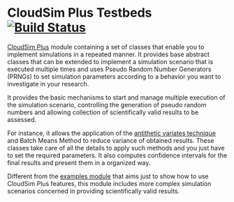# CloudSim Plus Testbeds [![Build Status](https://github.com/cloudsimplus/cloudsimplus-testbeds/actions/workflows/maven.yml/badge.svg)](https://github.com/cloudsimplus/cloudsimplus-testbeds/actions/workflows/maven.yml)

[CloudSim Plus](https://github.com/cloudsimplus/cloudsimplus) module containing a set of classes that enable you to implement simulations in a repeated manner.
It provides base abstract classes that can be extended to implement a simulation scenario
that is executed multiple times and uses Pseudo Random Number Generators (PRNGs) to
set simulation parameters according to a behavior you want to investigate in your research.

It provides the basic mechanisms to start and manage multiple execution of the 
simulation scenario, controlling the generation of pseudo random numbers
and allowing collection of scientifically valid results to be assessed.

For instance, it allows the application of the [antithetic variates technique](https://en.wikipedia.org/wiki/Antithetic_variates)
and Batch Means Method to reduce variance of obtained results. These classes take care of all the details 
to apply such methods and you just have to set the required parameters.
It also computes confidence intervals for the final results and present
them in a organized way.

Different from the [examples module](https://github.com/cloudsimplus/cloudsimplus-examples) that aims just to show how to use CloudSim Plus features, this module includes more complex simulation scenarios concerned in providing scientifically valid results.
